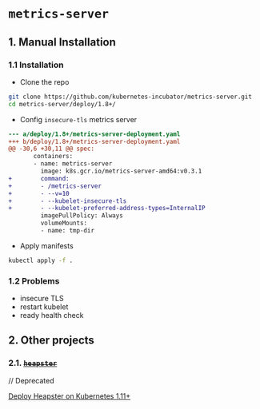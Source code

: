 `metrics-server`
================

## 1. Manual Installation
### 1.1 Installation
* Clone the repo
```bash
git clone https://github.com/kubernetes-incubator/metrics-server.git
cd metrics-server/deploy/1.8+/
```

* Config `insecure-tls` metrics server
```diff
--- a/deploy/1.8+/metrics-server-deployment.yaml
+++ b/deploy/1.8+/metrics-server-deployment.yaml
@@ -30,6 +30,11 @@ spec:
       containers:
       - name: metrics-server
         image: k8s.gcr.io/metrics-server-amd64:v0.3.1
+        command:
+        - /metrics-server
+        - --v=10
+        - --kubelet-insecure-tls
+        - --kubelet-preferred-address-types=InternalIP
         imagePullPolicy: Always
         volumeMounts:
         - name: tmp-dir
```

* Apply manifests
```bash
kubectl apply -f .
```

### 1.2 Problems
* insecure TLS
* restart kubelet
* ready health check

## 2. Other projects
### 2.1. [~~`heapster`~~](https://github.com/kubernetes-retired/heapster)
// Deprecated

[Deploy Heapster on Kubernetes 1.11+](https://brookbach.com/2018/10/29/Heapster-on-Kubernetes-1.11.3.html)
